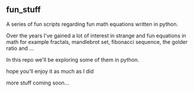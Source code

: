 ## fun_stuff

A series of fun scripts regarding fun math equations written in python.

Over the years I've gained a lot of interest in strange and fun equations in math for example fractals, mandlebrot set, fibonacci sequence, the golder ratio and ...

In this repo we'll be exploring some of them in python.

hope you'll enjoy it as much as I did

more stuff coming soon...
